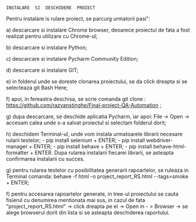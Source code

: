 	INSTALARE  SI  DESCHIDERE  PROIECT
	
Pentru instalare is rulare proiect, se parcurg urmatorii pasi":

a) descarcare si instalare Chrome browser, deoarece proiectul de fata a fost realizat pentru utilizare cu Chrome-ul;

b) descarcare si instalare Python;

c) descarcare si instalare Pycharm Community Edition;

d) descarcare si instalare GIT;

e) in folderul unde se doreste clonarea proiectului, se da click dreapta si se selecteaza git Bash Here;

f) apoi, in fereastra deschisa, se scrie comanda git clone :  https://github.com/razvanstinghe/Final-project-QA-Automation ;

g) 	dupa descarcare, se deschide aplicatia Pycharm, iar apoi: File -> Open  -> accesam calea unde s-a salvat proiectul si selectam folderul dorit;

h) 	deschidem Terminal-ul, unde vom instala urmatoarele librarii necesare rularii testelor;
	- pip install selenium + ENTER;
	- pip install webdriver-manager + ENTER;
	- pip install behave + ENTER;
	- pip install behave-html-formatter + ENTER.
Dupa rularea instalarii fiecarei librarii, se asteapta confirmarea instalarii cu succes.

g) pentru rularea testelor cu posibilitatea generarii rapoartelor, se ruleaza in Terminal comanda: 
 behave -f html -o project_report_RS.html --tags=smoke + ENTER;

f) pentru accesarea rapoartelor generate, in tree-ul proiectului se cauta fisierul cu denumirea mentionata mai sus, in cazul de fata “project_report_RS.html” -> click dreapta pe el -> Open in - > Browser -> se alege browserul dorit din lista si se asteapta deschiderea raportului.



